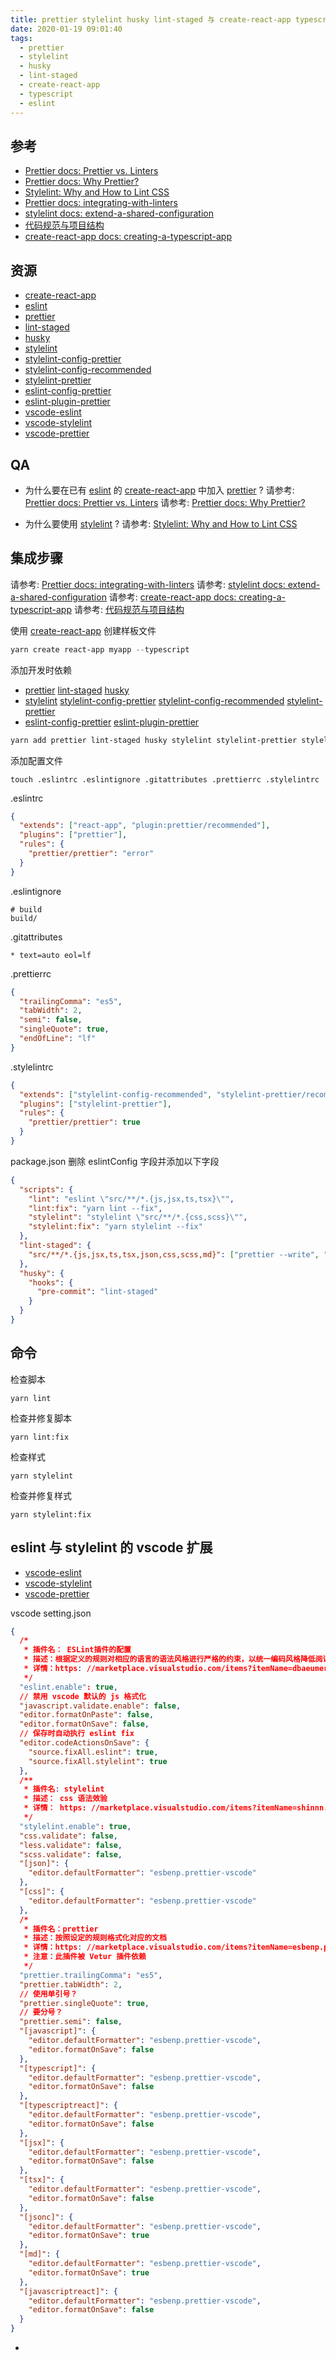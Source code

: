 ```yaml
---
title: prettier stylelint husky lint-staged 与 create-react-app typescript 样板集成
date: 2020-01-19 09:01:40
tags:
  - prettier
  - stylelint
  - husky
  - lint-staged
  - create-react-app
  - typescript
  - eslint
---
```


[prettier docs: prettier vs. linters]: https://prettier.io/docs/en/comparison.html
[prettier docs: why prettier?]: https://prettier.io/docs/en/why-prettier.html
[stylelint: why and how to lint css]: http://slides.com/ai/stylelint#/
[prettier docs: integrating-with-linters]: https://prettier.io/docs/en/integrating-with-linters.html
[stylelint docs: extend-a-shared-configuration]: https://stylelint.io/#extend-a-shared-configuration
[代码规范与项目结构]: https://floatsyi.com/2019/09/26/%E4%BB%A3%E7%A0%81%E8%A7%84%E8%8C%83%E4%B8%8E%E9%A1%B9%E7%9B%AE%E7%BB%93%E6%9E%84/
[create-react-app docs: creating-a-typescript-app]: https://create-react-app.dev/docs/getting-started#creating-a-typescript-app
[create-react-app]: https://github.com/facebook/create-react-app
[prettier]: https://github.com/prettier/prettier
[lint-staged]: https://github.com/okonet/lint-staged
[husky]: https://github.com/typicode/husky
[stylelint]: https://github.com/stylelint/stylelint
[stylelint-config-prettier]: https://github.com/prettier/stylelint-config-prettier
[stylelint-config-recommended]: https://github.com/stylelint/stylelint-config-recommended
[stylelint-prettier]: https://github.com/hugomrdias/prettier-stylelint
[eslint-config-prettier]: https://github.com/prettier/eslint-config-prettier
[eslint-plugin-prettier]: https://github.com/prettier/eslint-plugin-prettier
[vscode-eslint]: https://marketplace.visualstudio.com/items?itemName=dbaeumer.vscode-eslint
[vscode-stylelint]: https://marketplace.visualstudio.com/items?itemName=stylelint.vscode-stylelint
[vscode-prettier]: https://marketplace.visualstudio.com/items?itemName=esbenp.prettier-vscode
[eslint]: https://github.com/eslint/eslint

## 参考

- [Prettier docs: Prettier vs. Linters][]
- [Prettier docs: Why Prettier?][]
- [Stylelint: Why and How to Lint CSS][]
- [Prettier docs: integrating-with-linters][]
- [stylelint docs: extend-a-shared-configuration][]
- [代码规范与项目结构][]
- [create-react-app docs: creating-a-typescript-app][]

## 资源

- [create-react-app][]
- [eslint][]
- [prettier][]
- [lint-staged][]
- [husky][]
- [stylelint][]
- [stylelint-config-prettier][]
- [stylelint-config-recommended][]
- [stylelint-prettier][]
- [eslint-config-prettier][]
- [eslint-plugin-prettier][]
- [vscode-eslint][]
- [vscode-stylelint][]
- [vscode-prettier][]

<!-- more -->

## QA

- 为什么要在已有 [eslint][] 的 [create-react-app][] 中加入 [prettier][] ?
  请参考: [Prettier docs: Prettier vs. Linters][]
  请参考: [Prettier docs: Why Prettier?][]

- 为什么要使用 [stylelint] ?
  请参考: [Stylelint: Why and How to Lint CSS][]

## 集成步骤

请参考: [Prettier docs: integrating-with-linters][]
请参考: [stylelint docs: extend-a-shared-configuration][]
请参考: [create-react-app docs: creating-a-typescript-app][]
请参考: [代码规范与项目结构][]

使用 [create-react-app][] 创建样板文件

```powershell
yarn create react-app myapp --typescript
```

添加开发时依赖

- [prettier][] [lint-staged][] [husky][]
- [stylelint][] [stylelint-config-prettier][] [stylelint-config-recommended][] [stylelint-prettier][]
- [eslint-config-prettier][] [eslint-plugin-prettier][]

```powershell
yarn add prettier lint-staged husky stylelint stylelint-prettier stylelint-config-prettier stylelint-config-recommended eslint-config-prettier eslint-plugin-prettier -D
```

添加配置文件

```
touch .eslintrc .eslintignore .gitattributes .prettierrc .stylelintrc
```

.eslintrc

```json
{
  "extends": ["react-app", "plugin:prettier/recommended"],
  "plugins": ["prettier"],
  "rules": {
    "prettier/prettier": "error"
  }
}
```

.eslintignore

```
# build
build/
```

.gitattributes

```
* text=auto eol=lf
```

.prettierrc

```json
{
  "trailingComma": "es5",
  "tabWidth": 2,
  "semi": false,
  "singleQuote": true,
  "endOfLine": "lf"
}
```

.stylelintrc

```json
{
  "extends": ["stylelint-config-recommended", "stylelint-prettier/recommended"],
  "plugins": ["stylelint-prettier"],
  "rules": {
    "prettier/prettier": true
  }
}
```

package.json 删除 eslintConfig 字段并添加以下字段

```json
{
  "scripts": {
    "lint": "eslint \"src/**/*.{js,jsx,ts,tsx}\"",
    "lint:fix": "yarn lint --fix",
    "stylelint": "stylelint \"src/**/*.{css,scss}\"",
    "stylelint:fix": "yarn stylelint --fix"
  },
  "lint-staged": {
    "src/**/*.{js,jsx,ts,tsx,json,css,scss,md}": ["prettier --write", "git add"]
  },
  "husky": {
    "hooks": {
      "pre-commit": "lint-staged"
    }
  }
}
```

## 命令

检查脚本

```
yarn lint
```

检查并修复脚本

```
yarn lint:fix
```

检查样式

```
yarn stylelint
```

检查并修复样式

```
yarn stylelint:fix
```

## eslint 与 stylelint 的 vscode 扩展

- [vscode-eslint][]
- [vscode-stylelint][]
- [vscode-prettier][]

vscode setting.json

```json
{
  /*
   * 插件名： ESLint插件的配置
   * 描述：根据定义的规则对相应的语言的语法风格进行严格的约束，以统一编码风格降低阅读沟通成本
   * 详情：https: //marketplace.visualstudio.com/items?itemName=dbaeumer.vscode-eslint
   */
  "eslint.enable": true,
  // 禁用 vscode 默认的 js 格式化
  "javascript.validate.enable": false,
  "editor.formatOnPaste": false,
  "editor.formatOnSave": false,
  // 保存时自动执行 eslint fix
  "editor.codeActionsOnSave": {
    "source.fixAll.eslint": true,
    "source.fixAll.stylelint": true
  },
  /**
   * 插件名: stylelint
   * 描述： css 语法效验
   * 详情： https: //marketplace.visualstudio.com/items?itemName=shinnn.stylelint
   */
  "stylelint.enable": true,
  "css.validate": false,
  "less.validate": false,
  "scss.validate": false,
  "[json]": {
    "editor.defaultFormatter": "esbenp.prettier-vscode"
  },
  "[css]": {
    "editor.defaultFormatter": "esbenp.prettier-vscode"
  },
  /*
   * 插件名：prettier
   * 描述：按照设定的规则格式化对应的文档
   * 详情：https: //marketplace.visualstudio.com/items?itemName=esbenp.prettier-vscode
   * 注意：此插件被 Vetur 插件依赖
   */
  "prettier.trailingComma": "es5",
  "prettier.tabWidth": 2,
  // 使用单引号？
  "prettier.singleQuote": true,
  // 要分号？
  "prettier.semi": false,
  "[javascript]": {
    "editor.defaultFormatter": "esbenp.prettier-vscode",
    "editor.formatOnSave": false
  },
  "[typescript]": {
    "editor.defaultFormatter": "esbenp.prettier-vscode",
    "editor.formatOnSave": false
  },
  "[typescriptreact]": {
    "editor.defaultFormatter": "esbenp.prettier-vscode",
    "editor.formatOnSave": false
  },
  "[jsx]": {
    "editor.defaultFormatter": "esbenp.prettier-vscode",
    "editor.formatOnSave": false
  },
  "[tsx]": {
    "editor.defaultFormatter": "esbenp.prettier-vscode",
    "editor.formatOnSave": false
  },
  "[jsonc]": {
    "editor.defaultFormatter": "esbenp.prettier-vscode",
    "editor.formatOnSave": true
  },
  "[md]": {
    "editor.defaultFormatter": "esbenp.prettier-vscode",
    "editor.formatOnSave": true
  },
  "[javascriptreact]": {
    "editor.defaultFormatter": "esbenp.prettier-vscode",
    "editor.formatOnSave": false
  }
}
```

-
